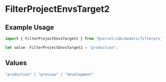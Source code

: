 # FilterProjectEnvsTarget2

## Example Usage

```typescript
import { FilterProjectEnvsTarget2 } from "@vercel/sdk/models/filterprojectenvsop.js";

let value: FilterProjectEnvsTarget2 = "production";
```

## Values

```typescript
"production" | "preview" | "development"
```